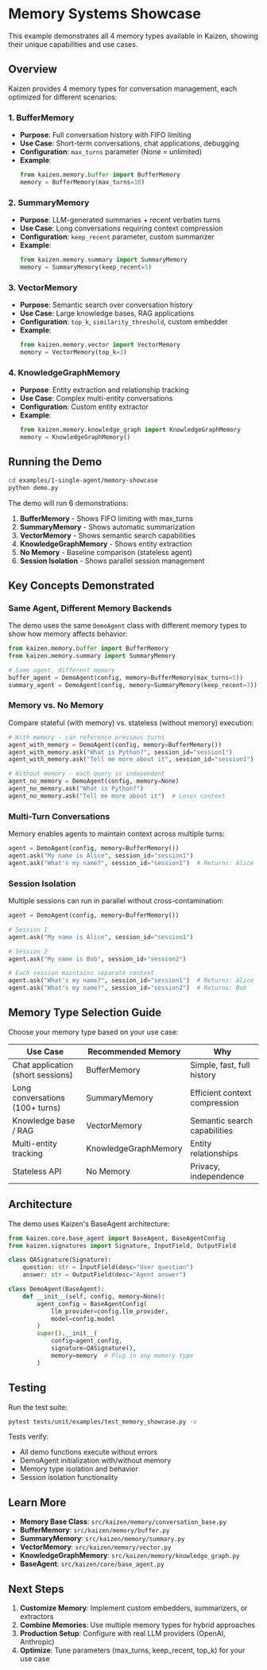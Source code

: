 # Memory Systems Showcase

This example demonstrates all 4 memory types available in Kaizen, showing their unique capabilities and use cases.

## Overview

Kaizen provides 4 memory types for conversation management, each optimized for different scenarios:

### 1. BufferMemory
- **Purpose**: Full conversation history with FIFO limiting
- **Use Case**: Short-term conversations, chat applications, debugging
- **Configuration**: `max_turns` parameter (None = unlimited)
- **Example**:
  ```python
  from kaizen.memory.buffer import BufferMemory
  memory = BufferMemory(max_turns=10)
  ```

### 2. SummaryMemory
- **Purpose**: LLM-generated summaries + recent verbatim turns
- **Use Case**: Long conversations requiring context compression
- **Configuration**: `keep_recent` parameter, custom summarizer
- **Example**:
  ```python
  from kaizen.memory.summary import SummaryMemory
  memory = SummaryMemory(keep_recent=5)
  ```

### 3. VectorMemory
- **Purpose**: Semantic search over conversation history
- **Use Case**: Large knowledge bases, RAG applications
- **Configuration**: `top_k`, `similarity_threshold`, custom embedder
- **Example**:
  ```python
  from kaizen.memory.vector import VectorMemory
  memory = VectorMemory(top_k=3)
  ```

### 4. KnowledgeGraphMemory
- **Purpose**: Entity extraction and relationship tracking
- **Use Case**: Complex multi-entity conversations
- **Configuration**: Custom entity extractor
- **Example**:
  ```python
  from kaizen.memory.knowledge_graph import KnowledgeGraphMemory
  memory = KnowledgeGraphMemory()
  ```

## Running the Demo

```bash
cd examples/1-single-agent/memory-showcase
python demo.py
```

The demo will run 6 demonstrations:
1. **BufferMemory** - Shows FIFO limiting with max_turns
2. **SummaryMemory** - Shows automatic summarization
3. **VectorMemory** - Shows semantic search capabilities
4. **KnowledgeGraphMemory** - Shows entity extraction
5. **No Memory** - Baseline comparison (stateless agent)
6. **Session Isolation** - Shows parallel session management

## Key Concepts Demonstrated

### Same Agent, Different Memory Backends
The demo uses the same `DemoAgent` class with different memory types to show how memory affects behavior:

```python
from kaizen.memory.buffer import BufferMemory
from kaizen.memory.summary import SummaryMemory

# Same agent, different memory
buffer_agent = DemoAgent(config, memory=BufferMemory(max_turns=5))
summary_agent = DemoAgent(config, memory=SummaryMemory(keep_recent=3))
```

### Memory vs. No Memory
Compare stateful (with memory) vs. stateless (without memory) execution:

```python
# With memory - can reference previous turns
agent_with_memory = DemoAgent(config, memory=BufferMemory())
agent_with_memory.ask("What is Python?", session_id="session1")
agent_with_memory.ask("Tell me more about it", session_id="session1")  # Works!

# Without memory - each query is independent
agent_no_memory = DemoAgent(config, memory=None)
agent_no_memory.ask("What is Python?")
agent_no_memory.ask("Tell me more about it")  # Loses context
```

### Multi-Turn Conversations
Memory enables agents to maintain context across multiple turns:

```python
agent = DemoAgent(config, memory=BufferMemory())
agent.ask("My name is Alice", session_id="session1")
agent.ask("What's my name?", session_id="session1")  # Returns: Alice
```

### Session Isolation
Multiple sessions can run in parallel without cross-contamination:

```python
agent = DemoAgent(config, memory=BufferMemory())

# Session 1
agent.ask("My name is Alice", session_id="session1")

# Session 2
agent.ask("My name is Bob", session_id="session2")

# Each session maintains separate context
agent.ask("What's my name?", session_id="session1")  # Returns: Alice
agent.ask("What's my name?", session_id="session2")  # Returns: Bob
```

## Memory Type Selection Guide

Choose your memory type based on your use case:

| Use Case | Recommended Memory | Why |
|----------|-------------------|-----|
| Chat application (short sessions) | BufferMemory | Simple, fast, full history |
| Long conversations (100+ turns) | SummaryMemory | Efficient context compression |
| Knowledge base / RAG | VectorMemory | Semantic search capabilities |
| Multi-entity tracking | KnowledgeGraphMemory | Entity relationships |
| Stateless API | No Memory | Privacy, independence |

## Architecture

The demo uses Kaizen's BaseAgent architecture:

```python
from kaizen.core.base_agent import BaseAgent, BaseAgentConfig
from kaizen.signatures import Signature, InputField, OutputField

class QASignature(Signature):
    question: str = InputField(desc="User question")
    answer: str = OutputField(desc="Agent answer")

class DemoAgent(BaseAgent):
    def __init__(self, config, memory=None):
        agent_config = BaseAgentConfig(
            llm_provider=config.llm_provider,
            model=config.model
        )
        super().__init__(
            config=agent_config,
            signature=QASignature(),
            memory=memory  # Plug in any memory type
        )
```

## Testing

Run the test suite:

```bash
pytest tests/unit/examples/test_memory_showcase.py -v
```

Tests verify:
- All demo functions execute without errors
- DemoAgent initialization with/without memory
- Memory type isolation and behavior
- Session isolation functionality

## Learn More

- **Memory Base Class**: `src/kaizen/memory/conversation_base.py`
- **BufferMemory**: `src/kaizen/memory/buffer.py`
- **SummaryMemory**: `src/kaizen/memory/summary.py`
- **VectorMemory**: `src/kaizen/memory/vector.py`
- **KnowledgeGraphMemory**: `src/kaizen/memory/knowledge_graph.py`
- **BaseAgent**: `src/kaizen/core/base_agent.py`

## Next Steps

1. **Customize Memory**: Implement custom embedders, summarizers, or extractors
2. **Combine Memories**: Use multiple memory types for hybrid approaches
3. **Production Setup**: Configure with real LLM providers (OpenAI, Anthropic)
4. **Optimize**: Tune parameters (max_turns, keep_recent, top_k) for your use case
